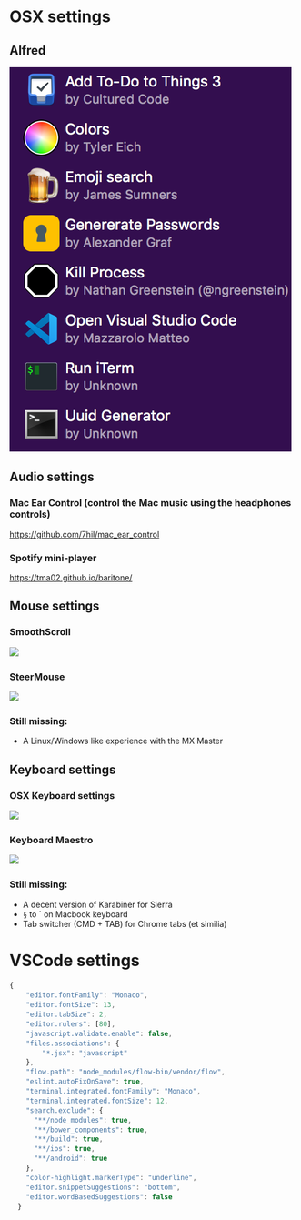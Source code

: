 # OSX settings
## Alfred
![](./alfred-workflows.png)


## Audio settings
### Mac Ear Control (control the Mac music using the headphones controls)  
https://github.com/7hil/mac_ear_control

### Spotify mini-player
https://tma02.github.io/baritone/

## Mouse settings
### SmoothScroll
![](https://github.com/mmazzarolo/osx-settings/blob/master/smoothscroll.png)

### SteerMouse
![](https://github.com/mmazzarolo/osx-settings/blob/master/steermouse-cursor.png)

### Still missing:
- A Linux/Windows like experience with the MX Master

## Keyboard settings
### OSX Keyboard settings 
![](https://github.com/mmazzarolo/osx-settings/blob/master/keyboard-modifiers.png)

### Keyboard Maestro
![](https://github.com/mmazzarolo/osx-settings/blob/master/keyboardmaestro-application-switcher.png)

### Still missing:
- A decent version of Karabiner for Sierra
- `§` to ` on Macbook keyboard
- Tab switcher (CMD + TAB) for Chrome tabs (et similia)

# VSCode settings
```javascript
{
    "editor.fontFamily": "Monaco",
    "editor.fontSize": 13,
    "editor.tabSize": 2,
    "editor.rulers": [80],
    "javascript.validate.enable": false,
    "files.associations": {
        "*.jsx": "javascript"
    },
    "flow.path": "node_modules/flow-bin/vendor/flow",
    "eslint.autoFixOnSave": true,
    "terminal.integrated.fontFamily": "Monaco",
    "terminal.integrated.fontSize": 12,
    "search.exclude": {
      "**/node_modules": true,
      "**/bower_components": true,
      "**/build": true,
      "**/ios": true,
      "**/android": true
    },
    "color-highlight.markerType": "underline",
    "editor.snippetSuggestions": "bottom",
    "editor.wordBasedSuggestions": false
  }
